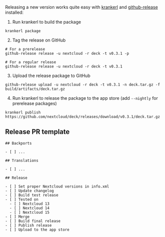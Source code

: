 <!--
  - SPDX-FileCopyrightText: 2019 Nextcloud GmbH and Nextcloud contributors
  - SPDX-License-Identifier: AGPL-3.0-or-later
-->
Releasing a new version works quite easy with [krankerl](https://github.com/ChristophWurst/krankerl) and [github-release](https://github.com/aktau/github-release) installed:

1. Run krankerl to build the package

```
krankerl package
```

2. Tag the release on GitHub

```
# For a prerelease
github-release release -u nextcloud -r deck -t v0.3.1 -p

# For a regular release
github-release release -u nextcloud -r deck -t v0.3.1
```

3. Upload the release package to GitHub

```
github-release upload -u nextcloud -r deck -t v0.3.1 -n deck.tar.gz -f build/artifacts/deck.tar.gz
```

4. Run krankerl to release the package to the app store (add `--nightly` for prerelease packages)

```
krankerl publish https://github.com/nextcloud/deck/releases/download/v0.3.1/deck.tar.gz  
```

## Release PR template

```
## Backports

- [ ] ...

## Translations

- [ ] ...

## Release

- [ ] Set proper Nextcloud versions in info.xml
- [ ] Update changelog
- [ ] Build test release
- [ ] Tested on 
  - [ ] Nextcloud 13
  - [ ] Nextcloud 14
  - [ ] Nextcloud 15
- [ ] Merge
- [ ] Build final release
- [ ] Publish release
- [ ] Upload to the app store
```
